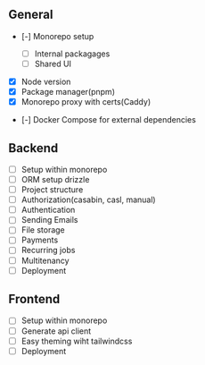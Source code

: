 ## General

- [-] Monorepo setup

  - [ ] Internal packagages
  - [ ] Shared UI

- [x] Node version
- [x] Package manager(pnpm)
- [x] Monorepo proxy with certs(Caddy)
- [-] Docker Compose for external dependencies

## Backend

- [ ] Setup within monorepo
- [ ] ORM setup drizzle
- [ ] Project structure
- [ ] Authorization(casabin, casl, manual)
- [ ] Authentication
- [ ] Sending Emails
- [ ] File storage
- [ ] Payments
- [ ] Recurring jobs
- [ ] Multitenancy
- [ ] Deployment

## Frontend

- [ ] Setup within monorepo
- [ ] Generate api client
- [ ] Easy theming wiht tailwindcss
- [ ] Deployment
